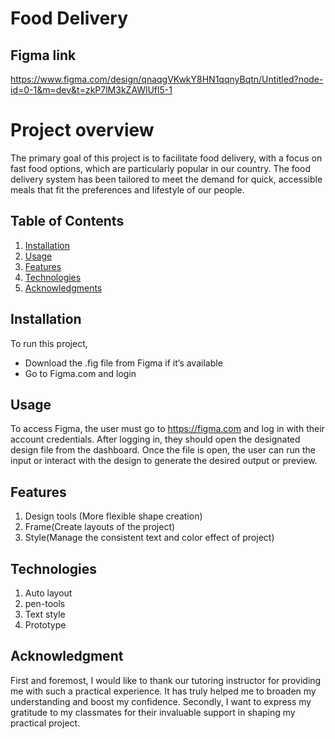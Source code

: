 # Food Delivery

## Figma link
https://www.figma.com/design/qnaqgVKwkY8HN1qqnyBqtn/Untitled?node-id=0-1&m=dev&t=zkP7lM3kZAWlUfl5-1

# Project overview
The primary goal of this project is to facilitate food delivery, with a focus on fast food options, which are particularly popular in our country. The food delivery system has been tailored to meet the demand for quick, accessible meals that fit the preferences and lifestyle of our people.


## Table of Contents

1. [Installation](#installation)
2. [Usage](#usage)
3. [Features](#features)
4. [Technologies](#technologies)
5. [Acknowledgments](#acknowledgments)

## Installation
To run this project,
* Download the .fig file from Figma if it’s available
* Go to Figma.com and login

## Usage
To access Figma, the user must go to https://figma.com and log in with their account credentials. After logging in, they should open the designated design file from the dashboard. Once the file is open, the user can run the input or interact with the design to generate the desired output or preview.


## Features
1. Design tools (More flexible shape creation)
2. Frame(Create layouts of the project)
3. Style(Manage the consistent text and color effect of project)

## Technologies 
1. Auto layout
2. pen-tools
3. Text style
4. Prototype

## Acknowledgment
First and foremost, I would like to thank our tutoring instructor for providing me with such a practical experience. It has truly helped me to broaden my understanding and boost my confidence. Secondly, I want to express my gratitude to my classmates for their invaluable support in shaping my practical project.




